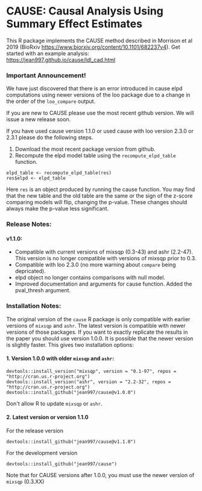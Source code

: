 CAUSE: Causal Analysis Using Summary Effect Estimates
======

This R package implements the CAUSE method described in Morrison et al 2019 (BioRxiv https://www.biorxiv.org/content/10.1101/682237v4).
Get started with an example analysis: https://jean997.github.io/cause/ldl_cad.html


### Important Announcement!

We have just discovered that there is an error introduced in cause elpd computations using newer versions of the loo package due to a change in the order of the `loo_compare` output. 

If you are new to CAUSE please use the most recent github version. We will issue a new release soon. 

If you have used cause version 1.1.0 or used cause with loo version 2.3.0 or 2.3.1 please do the following steps. 

1. Download the most recent package version from github. 
2. Recompute the elpd model table using the `recompute_elpd_table` function. 
```
elpd_table <- recompute_elpd_table(res)
res$elpd <- elpd_table
```
Here `res` is an object produced by running the cause function. You may find that the new table and the old table are the same or the sign of the z-score comparing models will flip, changing the p-value. These changes should always make the p-value less significant. 


### Release Notes:



#### v1.1.0:

+ Compatible with current versions of mixsqp (0.3-43) and ashr (2.2-47). This version is no longer compatible with versions of mixsqp prior to 0.3.
+ Compatible with loo 2.3.0 (no more warning about `compare` being depricated).
+ elpd object no longer contains comparisons with null model.
+ Improved documentation and arguments for cause function. Added the pval_thresh argument.



### Installation Notes:

The original version of the `cause` R package is only compatible with earlier versions of `mixsqp` and `ashr`. The latest version is compatible with newer versions of those packages. If you want to exactly replicate the results in the paper you should use version 1.0.0. It is possible that the newer version is slightly faster. This gives two installation options:

#### 1. Version 1.0.0 with older `mixsqp` and `ashr`:

```{r}
devtools::install_version("mixsqp", version = "0.1-97", repos = "http://cran.us.r-project.org")
devtools::install_version("ashr", version = "2.2-32", repos = "http://cran.us.r-project.org")
devtools::install_github("jean997/cause@v1.0.0")
```
Don't allow R to update `mixsqp` or `ashr`.

#### 2. Latest version or version 1.1.0

For the release version
```{r}
devtools::install_github("jean997/cause@v1.1.0")
```

For the development version
```{r}
devtools::install_github("jean997/cause")
```
Note that for CAUSE versions after 1.0.0, you must use the newer version of `mixsqp` (0.3.XX)
